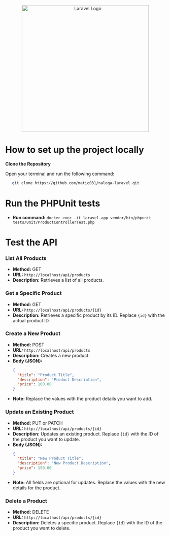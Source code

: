 <p align="center"><a href="https://laravel.com" target="_blank"><img src="https://raw.githubusercontent.com/laravel/art/master/logo-lockup/5%20SVG/2%20CMYK/1%20Full%20Color/laravel-logolockup-cmyk-red.svg" width="400" alt="Laravel Logo"></a></p>

# How to set up the project locally
**Clone the Repository**

   Open your terminal and run the following command:

```bash
   git clone https://github.com/matic031/naloga-laravel.git
  ```



# Run the PHPUnit tests
- **Run command:** `docker exec -it laravel-app vendor/bin/phpunit tests/Unit/ProductControllerTest.php`

# Test the API

### List All Products
- **Method:** GET
- **URL:** `http://localhost/api/products`
- **Description:** Retrieves a list of all products.

### Get a Specific Product
- **Method:** GET
- **URL:** `http://localhost/api/products/{id}`
- **Description:** Retrieves a specific product by its ID. Replace `{id}` with the actual product ID.

### Create a New Product
- **Method:** POST
- **URL:** `http://localhost/api/products`
- **Description:** Creates a new product.
- **Body (JSON):**
    ```json
    {
      "title": "Product Title",
      "description": "Product Description",
      "price": 100.00
    }
    ```
- **Note:** Replace the values with the product details you want to add.

### Update an Existing Product
- **Method:** PUT or PATCH
- **URL:** `http://localhost/api/products/{id}`
- **Description:** Updates an existing product. Replace `{id}` with the ID of the product you want to update.
- **Body (JSON):**
    ```json
    {
      "title": "New Product Title",
      "description": "New Product Description",
      "price": 150.00
    }
    ```
- **Note:** All fields are optional for updates. Replace the values with the new details for the product.

### Delete a Product
- **Method:** DELETE
- **URL:** `http://localhost/api/products/{id}`
- **Description:** Deletes a specific product. Replace `{id}` with the ID of the product you want to delete.

